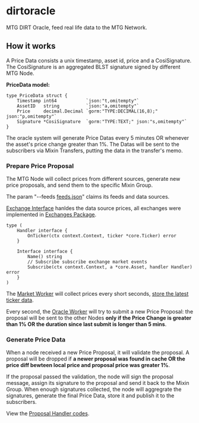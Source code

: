 # dirtoracle

MTG DIRT Oracle, feed real life data to the MTG Network.

## How it works

A Price Data consists a unix timestamp, asset id, price and a CosiSignature. The CosiSignature is an aggregated BLST signature signed by different MTG Node.

**PriceData model:**

```golang
type PriceData struct {
    Timestamp int64           `json:"t,omitempty"`
    AssetID   string          `json:"a,omitempty"`
    Price     decimal.Decimal `gorm:"TYPE:DECIMAL(16,8);" json:"p,omitempty"`
    Signature *CosiSignature  `gorm:"TYPE:TEXT;" json:"s,omitempty"`
}
```

The oracle system will generate Price Datas every 5 minutes OR whenever the asset's price change greater than 1%. The Datas will be sent to the subscribers via Mixin Transfers, putting the data in the transfer's memo.

### Prepare Price Proposal

The MTG Node will collect prices from different sources, generate new price proposals, and send them to the specific Mixin Group.

The param "--feeds [feeds.json](feeds.example.json)" claims its feeds and data sources.

[Exchange Interface](core/exchange/exchange.go) hanldes the data source prices, all exchanges were implemented in [Exchanges Package](exchanges/).

```golang
type (
    Handler interface {
        OnTicker(ctx context.Context, ticker *core.Ticker) error
    }

    Interface interface {
        Name() string
        // Subscribe subscribe exchange market events
        Subscribe(ctx context.Context, a *core.Asset, handler Handler) error
    }
)
```

The [Market Worker](worker/market/market.go) will collect prices every short seconds, [store the latest ticker data](store/market/market.go).

Every second, the [Oracle Worker](worker/oracle/oracle.go#L82-L116) will try to submit a new Price Proposal: the proposal will be sent to the other Nodes **only if the Price Change is greater than 1% OR the duration since last submit is longer than 5 mins**.

### Generate Price Data

When a node received a new Price Proposal, it will validate the proposal. A proposal will be dropped if **a newer proposal was found in cache OR the price diff bewteen local price and proposal price was greater 1%**.

If the proposal passed the validation, the node will sign the proposal message, assign its signature to the proposal and send it back to the Mixin Group. When enough signatures collected, the node will aggregrate the signatures, generate the final Price Data, store it and publish it to the subscribers.

View the [Proposal Handler codes](worker/oracle/proposal.go).
